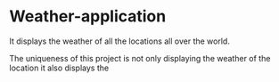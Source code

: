 # Weather-application


It displays the weather of all the locations all over the world.
  
The uniqueness of this project is not only displaying the weather of the location it also displays the 
 
